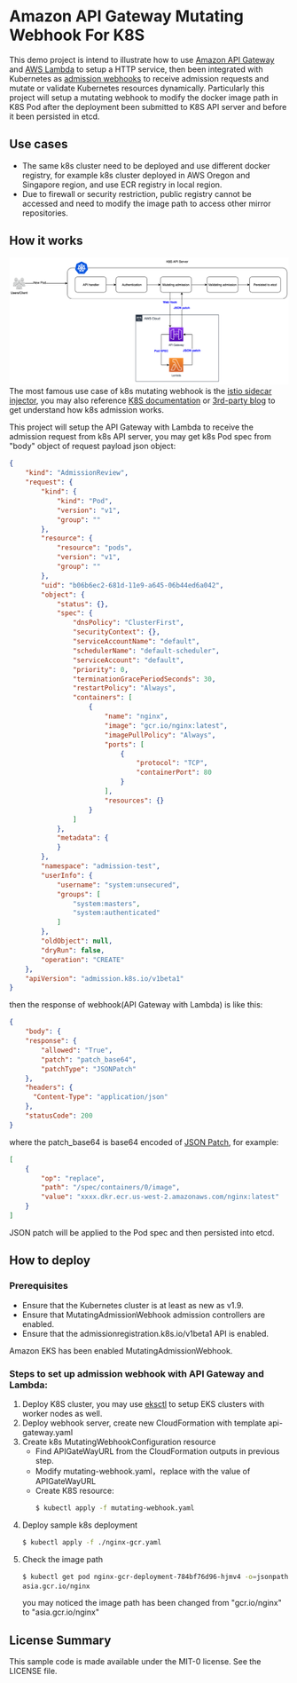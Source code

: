 # Amazon API Gateway Mutating Webhook For K8S
This demo project is intend to illustrate how to use [Amazon API Gateway](https://aws.amazon.com/api-gateway/) and [AWS Lambda](https://aws.amazon.com/lambda/) to setup a HTTP service, then been integrated with Kubernetes as [admission webhooks](https://kubernetes.io/docs/reference/access-authn-authz/extensible-admission-controllers/) to receive admission requests and mutate or validate Kubernetes resources dynamically. Particularly this project will setup a mutating webhook to modify the docker image path in K8S Pod after the deployment been submitted to K8S API server and before it been persisted in etcd.

## Use cases
- The same k8s cluster need to be deployed and use different docker registry, for example k8s cluster deployed in AWS Oregon and Singapore region, and use ECR registry in local region.
- Due to firewall or security restriction, public registry cannot be accessed and need to modify the image path to access other mirror repositories.

## How it works
![](./images/solution-diagram.png)
The most famous use case of k8s mutating webhook is the [istio sidecar injector](https://istio.io/docs/reference/commands/sidecar-injector/), you may also reference [K8S documentation](https://kubernetes.io/docs/reference/access-authn-authz/extensible-admission-controllers/) or [3rd-party blog](https://medium.com/dowjones/how-did-that-sidecar-get-there-4dcd73f1a0a4) to get understand how k8s admission works.

This project will setup the API Gateway with Lambda to receive the admission request from k8s API server, you may get k8s Pod spec from "body" object of request payload json object:
```json
{
    "kind": "AdmissionReview",
    "request": {
        "kind": {
            "kind": "Pod",
            "version": "v1",
            "group": ""
        },
        "resource": {
            "resource": "pods",
            "version": "v1",
            "group": ""
        },
        "uid": "b06b6ec2-681d-11e9-a645-06b44ed6a042",
        "object": {
            "status": {},
            "spec": {
                "dnsPolicy": "ClusterFirst",
                "securityContext": {},
                "serviceAccountName": "default",
                "schedulerName": "default-scheduler",
                "serviceAccount": "default",
                "priority": 0,
                "terminationGracePeriodSeconds": 30,
                "restartPolicy": "Always",
                "containers": [
                    {
                        "name": "nginx",
                        "image": "gcr.io/nginx:latest",
                        "imagePullPolicy": "Always",
                        "ports": [
                            {
                                "protocol": "TCP",
                                "containerPort": 80
                            }
                        ],
                        "resources": {}
                    }
                ]
            },
            "metadata": {
            }
        },
        "namespace": "admission-test",
        "userInfo": {
            "username": "system:unsecured",
            "groups": [
                "system:masters",
                "system:authenticated"
            ]
        },
        "oldObject": null,
        "dryRun": false,
        "operation": "CREATE"
    },
    "apiVersion": "admission.k8s.io/v1beta1"
}
```
then the response of webhook(API Gateway with Lambda) is like this:
```json
{
    "body": {
    "response": {
        "allowed": "True",
        "patch": "patch_base64",
        "patchType": "JSONPatch"
    },
    "headers": {
      "Content-Type": "application/json"
    },
    "statusCode": 200
}
```
where the patch_base64 is base64 encoded of [JSON Patch](http://jsonpatch.com/), for example:
```json
[
    {
        "op": "replace",
        "path": "/spec/containers/0/image",
        "value": "xxxx.dkr.ecr.us-west-2.amazonaws.com/nginx:latest"
    }
]
```
JSON patch will be applied to the Pod spec and then persisted into etcd.

## How to deploy
### Prerequisites
- Ensure that the Kubernetes cluster is at least as new as v1.9.
- Ensure that MutatingAdmissionWebhook admission controllers are enabled.
- Ensure that the admissionregistration.k8s.io/v1beta1 API is enabled.

Amazon EKS has been enabled MutatingAdmissionWebhook.
### Steps to set up admission webhook with API Gateway and Lambda:
1. Deploy K8S cluster, you may use [eksctl](https://eksctl.io/) to setup EKS clusters with worker nodes as well.
2. Deploy webhook server, create new CloudFormation with template api-gateway.yaml
3. Create k8s MutatingWebhookConfiguration resource
    - Find APIGateWayURL from the CloudFormation outputs in previous step.
    - Modify mutating-webhook.yaml，replace <WEB-HOOK-URL> with the value of APIGateWayURL
    - Create K8S resource:
        ```bash
        $ kubectl apply -f mutating-webhook.yaml
        ```
4. Deploy sample k8s deployment
    ```bash
    $ kubectl apply -f ./nginx-gcr.yaml
    ```
5. Check the image path 
    ```bash
    $ kubectl get pod nginx-gcr-deployment-784bf76d96-hjmv4 -o=jsonpath='{.spec.containers[0].image}'
    asia.gcr.io/nginx
    ```
    you may noticed the image path has been changed from "gcr.io/nginx" to "asia.gcr.io/nginx"

## License Summary

This sample code is made available under the MIT-0 license. See the LICENSE file.
